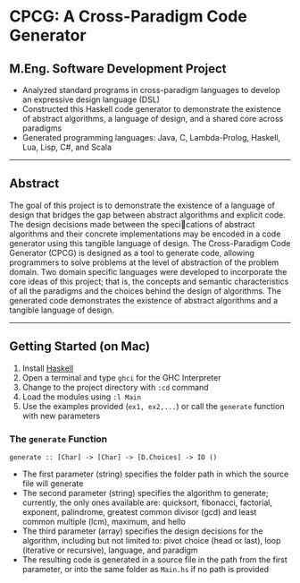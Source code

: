 # CPCG: A Cross-Paradigm Code Generator

## M.Eng. Software Development Project 

- Analyzed standard programs in cross-paradigm languages to develop an expressive design language (DSL)
- Constructed this Haskell code generator to demonstrate the existence of abstract algorithms, a language of design, and a shared core across paradigms
- Generated programming languages: Java, C, Lambda-Prolog, Haskell, Lua, Lisp, C#, and Scala

--- 

## Abstract

The goal of this project is to demonstrate the existence of a language of design that bridges the gap between abstract algorithms and explicit code. The design decisions made between the specications of abstract algorithms and their concrete implementations may be encoded in a code generator using this
tangible language of design. The Cross-Paradigm Code Generator (CPCG) is designed as a tool to generate code, allowing programmers to solve problems at the level of abstraction of the problem domain. Two domain specific languages were developed to incorporate the core ideas of this project; that is, the concepts and semantic characteristics of all the paradigms and the choices behind the design of algorithms. The generated code demonstrates the existence of abstract algorithms and a tangible language of design.

---

## Getting Started (on Mac)

1. Install [Haskell](https://www.haskell.org/platform/)
2. Open a terminal and type `ghci` for the GHC Interpreter
3. Change to the project directory with `:cd` command
4. Load the modules using `:l Main`
5. Use the examples provided (`ex1, ex2,...`) or call the `generate` function with new parameters

### The `generate` Function
`generate :: [Char] -> [Char] -> [D.Choices] -> IO ()`

- The first parameter (string) specifies the folder path in which the source file will generate
- The second parameter (string) specifies the algorithm to generate; currently, the only ones available are: quicksort, fibonacci, factorial, exponent, palindrome, greatest common divisor (gcd) and least common multiple (lcm), maximum, and hello
- The third parameter (array) specifies the design decisions for the algorithm, including but not limited to: pivot choice (head or last), loop (iterative or recursive), language, and paradigm
- The resulting code is generated in a source file in the path from the first parameter, or into the same folder as `Main.hs` if no path is provided
